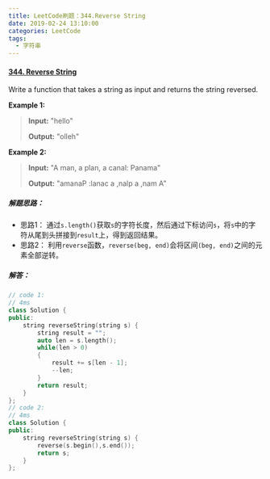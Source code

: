 ```yaml
---
title: LeetCode刷题：344.Reverse String
date: 2019-02-24 13:10:00
categories: LeetCode
tags:
  - 字符串
---
```

#### [344\. Reverse String](https://leetcode-cn.com/problems/reverse-string/)
Write a function that takes a string as input and returns the string reversed.

**Example 1:**
>**Input:** "hello"
>
>**Output:** "olleh"

**Example 2:**
>**Input:** "A man, a plan, a canal: Panama"
>
>**Output:** "amanaP :lanac a ,nalp a ,nam A"
##### 解题思路：
+ 思路1： 通过`s.length()`获取`s`的字符长度，然后通过下标访问`s`，将`s`中的字符从尾到头拼接到`result`上，得到返回结果。
+ 思路2： 利用`reverse`函数，`reverse(beg, end)`会将区间`(beg, end)`之间的元素全部逆转。
##### 解答：
```cpp
// code 1: 
// 4ms
class Solution {
public:
    string reverseString(string s) {
        string result = "";
        auto len = s.length();
        while(len > 0)
        {
            result += s[len - 1];
            --len;
        }
        return result;
    }
};
// code 2:
// 4ms
class Solution {
public:
    string reverseString(string s) {
        reverse(s.begin(),s.end());
        return s;
    }
};
```